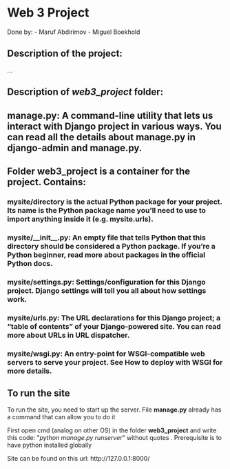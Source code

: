 <h1> Web 3 Project </h1>

Done by:
    - Maruf Abdirimov
    - Miguel Boekhold
    
    
## Description of the project:

...

<h2> Description of <i> web3_project </i> folder: </h2>


<h2> <b>manage.py</b>: A command-line utility that lets us interact with Django project in various ways. You can read all the details about manage.py in django-admin and manage.py.</h2>

<h2> Folder <b>web3_project</b> is a container for the project. Contains:</h2>

<h3> <b>mysite/directory</b> is the actual Python package for your project. Its name is the Python package name you’ll need to use to import anything inside it (e.g. mysite.urls).</h3>
<h3> <b>mysite/__init__.py</b>: An empty file that tells Python that this directory should be considered a Python package. If you’re a Python beginner, read more about packages in the official Python docs.</h3>
<h3> <b>mysite/settings.py</b>: Settings/configuration for this Django project. Django settings will tell you all about how settings work.</h3>
<h3> <b>mysite/urls.py</b>: The URL declarations for this Django project; a “table of contents” of your Django-powered site. You can read more about URLs in URL dispatcher.</h3>
<h3> <b>mysite/wsgi.py</b>: An entry-point for WSGI-compatible web servers to serve your project. See How to deploy with WSGI for more details.</h3>

<h2> To run the site </h2>

<p> To run the site, you need to start up the server. File <b>manage.py</b> already has a command that can allow you to do it</p>
<p> First open cmd (analog on other OS) in the folder <b>web3_project</b> and write this code: "<i>python manage.py runserver</i>" without quotes . Prerequisite is to have python installed globally</p>
<p>Site can be found on this url: http://127.0.0.1:8000/ </p>